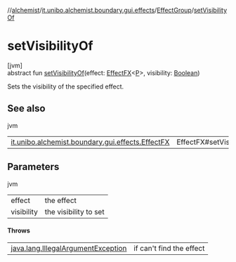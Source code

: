 //[alchemist](../../../index.md)/[it.unibo.alchemist.boundary.gui.effects](../index.md)/[EffectGroup](index.md)/[setVisibilityOf](set-visibility-of.md)

# setVisibilityOf

[jvm]\
abstract fun [setVisibilityOf](set-visibility-of.md)(effect: [EffectFX](../-effect-f-x/index.md)<[P](../../it.unibo.alchemist.boundary.monitor/-f-x-step-monitor/index.md)>, visibility: [Boolean](https://kotlinlang.org/api/latest/jvm/stdlib/kotlin/-boolean/index.html))

Sets the visibility of the specified effect.

## See also

jvm

| | |
|---|---|
| [it.unibo.alchemist.boundary.gui.effects.EffectFX](../-effect-f-x/set-visibility.md) | EffectFX#setVisibility(boolean) |

## Parameters

jvm

| | |
|---|---|
| effect | the effect |
| visibility | the visibility to set |

#### Throws

| | |
|---|---|
| [java.lang.IllegalArgumentException](https://docs.oracle.com/javase/8/docs/api/java/lang/IllegalArgumentException.html) | if can't find the effect |
